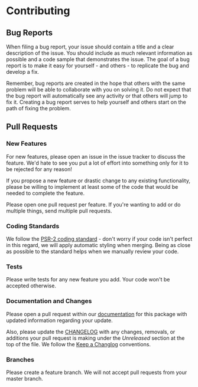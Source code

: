 # Contributing

## Bug Reports
When filing a bug report, your issue should contain a title and a clear description of the issue. You should include as much relevant information as possible and a code sample that demonstrates the issue. The goal of a bug report is to make it easy for yourself - and others - to replicate the bug and develop a fix.

Remember, bug reports are created in the hope that others with the same problem will be able to collaborate with you on solving it. Do not expect that the bug report will automatically see any activity or that others will jump to fix it. Creating a bug report serves to help yourself and others start on the path of fixing the problem.

## Pull Requests

### New Features
For new features, please open an issue in the issue tracker to discuss the feature. We'd hate to see you put a lot of effort into something only for it to be rejected for any reason!

If you propose a new feature or drastic change to any existing functionality, please be willing to implement at least some of the code that would be needed to complete the feature.

Please open one pull request per feature. If you're wanting to add or do multiple things, send multiple pull requests.

### Coding Standards
We follow the [PSR-2 coding standard](https://github.com/php-fig/fig-standards/blob/master/accepted/PSR-2-coding-style-guide.md) - don't worry if your code isn't perfect in this regard, we will apply automatic styling when merging. Being as close as possible to the standard helps when we manually review your code.

### Tests
Please write tests for any new feature you add. Your code won't be accepted otherwise.

### Documentation and Changes
Please open a pull request within our [documentation](https://github.com/fxneiram/website) for this package with updated information regarding your update.

Also, please update the [CHANGELOG](CHANGELOG.md) with any changes, removals, or additions your pull request is making under the *Unreleased* section at the top of the file. We follow the [Keep a Changlog](https://keepachangelog.com/en/1.0.0/) conventions.

### Branches
Please create a feature branch. We will not accept pull requests from your master branch.